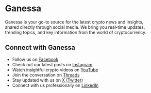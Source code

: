 <h1>Ganessa</h1>

<p align="left">
Ganessa is your go-to source for the latest crypto news and insights, shared directly through social media. We bring you real-time updates, trending topics, and key information from the world of cryptocurrency.
</p>

<h2>Connect with Ganessa</h2>
<ul>
    <li>Follow us on <a href="https://facebook.com/ganessaaaaa">Facebook</a></li>
    <li>Check out our latest posts on <a href="https://instagram.com/ganessaaaaa">Instagram</a></li>
    <li>Watch insightful crypto videos on <a href="https://youtube.com/ganessaaaaa">YouTube</a></li>
    <li>Join the conversation on <a href="https://www.threads.net/@ganessaaaaa">Threads</a></li>
    <li>Stay updated with us on <a href="https://twitter.com/ganessaaaaa">X (Twitter)</a></li>
    <li>Connect with us professionally on <a href="https://linkedin.com/company/ganessaaaaa">LinkedIn</a></li>
</ul>
